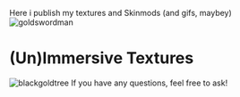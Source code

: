 Here i publish my textures and Skinmods (and gifs, maybey)
![goldswordman](https://user-images.githubusercontent.com/83969800/118369775-fd11d380-b5a4-11eb-93a4-35035f3a5bab.gif)
# (Un)Immersive Textures
 ![blackgoldtree](https://user-images.githubusercontent.com/83969800/118369786-0b5fef80-b5a5-11eb-851d-612a4d8520f6.gif)
If you have any questions, feel free to ask!
